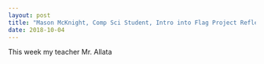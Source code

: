 ```yaml
---
layout: post
title: "Mason McKnight, Comp Sci Student, Intro into Flag Project Reflection"
date: 2018-10-04
---
```


This week my teacher Mr. Allata
